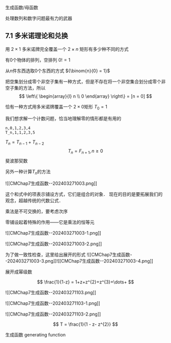 生成函数/母函数

处理数列和数字问题最有力的武器

## 7.1 多米诺理论和兑换

用 ${2\times 1 }$ 多米诺牌完全覆盖一个 ${2 \times n}$ 矩形有多少种不同的方式

有0个物体的排列，空排列 ${0! = 1}$

从n件东西选取0个东西的方式 ${\binom{n}{0} = 1}$

把空集划分成零个非空子集有一种方式，但是不存在将一个非空集合划分成零个非空子集的方法，所以
$$
\left\{ \begin{array}{l}
n \\
0
\end{array} \right\} = [n = 0]
$$

恰有一种方式用多米诺牌覆盖一个 ${2\times 0}$矩形
${T_{0} = 1}$ 

我们想求解一个计数问题，恰当地理解零的情形都是有用的

```csv
n,0,1,2,3,4
T_n,1,1,2,3,5
```
${T_{n} = T_{n-1} + T_{n-2}}$
$$
T_{n} = F_{n+1}, n \geq 0
$$
斐波那契数


另外一种计算${T_{n}}$的方法

![[CMChap7生成函数--202403271003.png]]

这个和式中的项表示铺设方式，它们是组合的对象．
现在的目的是要拓展我们的观念，超越传统的代数公式．


乘法是不可交换的，要考虑次序

零铺设起着特殊的作用——它是乘法的恒等元

![[CMChap7生成函数--202403271003-1.png]]

![[CMChap7生成函数--202403271003-2.png]]

为了做一致性检查，这里给出展开的形式
![[CMChap7生成函数--202403271003-3.png]]![[CMChap7生成函数--202403271003-4.png]]

展开成幂级数

$$
\frac{1}{1-z} = 1+z+z^{2}+z^{3}+\dots+
$$

![[CMChap7生成函数--202403271103.png]]

![[CMChap7生成函数--202403271103-1.png]]

![[CMChap7生成函数--202403271103-2.png]]


$$
T = \frac{1}{1 - z- z^{2}}
$$

生成函数 generating function

 